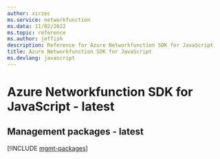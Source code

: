 ```yaml
---
author: xirzec
ms.service: networkfunction
ms.data: 11/02/2022
ms.topic: reference
ms.author: jeffish
description: Reference for Azure Networkfunction SDK for JavaScript
title: Azure Networkfunction SDK for JavaScript
ms.devlang: javascript
---
```

# Azure Networkfunction SDK for JavaScript - latest

## Management packages - latest
[!INCLUDE [mgmt-packages](networkfunction-mgmt-index.md)]